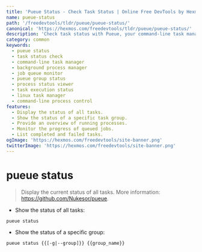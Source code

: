 ```yaml
---
title: 'Pueue Status - Check Task Status | Online Free DevTools by Hexmos'
name: pueue-status
path: '/freedevtools/tldr/pueue/pueue-status/'
canonical: 'https://hexmos.com/freedevtools/tldr/pueue/pueue-status/'
description: 'Check task status with Pueue, your command-line task manager. Monitor running, queued, and completed tasks effortlessly using the status command. Free online tool, no registration required.'
category: common
keywords:
  - pueue status
  - task status check
  - command-line task manager
  - background process manager
  - job queue monitor
  - pueue group status
  - process status viewer
  - task execution status
  - linux task manager
  - command-line process control
features:
  - Display the status of all tasks.
  - Show the status of a specific task group.
  - Provide an overview of running processes.
  - Monitor the progress of queued jobs.
  - List completed and failed tasks.
ogImage: 'https://hexmos.com/freedevtools/site-banner.png'
twitterImage: 'https://hexmos.com/freedevtools/site-banner.png'
---
```


# pueue status

> Display the current status of all tasks.
> More information: <https://github.com/Nukesor/pueue>.

- Show the status of all tasks:

`pueue status`

- Show the status of a specific group:

`pueue status {{[-g|--group]}} {{group_name}}`
